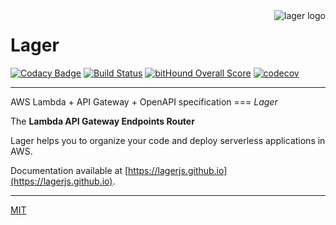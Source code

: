 <img align="right" alt="lager logo" src="https://raw.githubusercontent.com/lagerjs/lager/master/img/lager-logo2.png" />

# Lager

[![Codacy Badge](https://api.codacy.com/project/badge/Grade/954f7e9ff9d243e59dfb43d8c63f106c)](https://www.codacy.com/app/alexisno/lager?utm_source=github.com&utm_medium=referral&utm_content=lagerjs/lager&utm_campaign=badger)
[![Build Status](https://travis-ci.org/lagerjs/lager.svg)](https://travis-ci.org/lagerjs/lager)
[![bitHound Overall Score](https://www.bithound.io/github/lagerjs/lager/badges/score.svg)](https://www.bithound.io/github/lagerjs/lager) [![codecov](https://codecov.io/gh/lagerjs/lager/branch/master/graph/badge.svg)](https://codecov.io/gh/lagerjs/lager)

---

AWS Lambda + API Gateway + OpenAPI specification === *Lager*

The **Lambda API Gateway Endpoints Router**

Lager helps you to organize your code and deploy serverless applications in AWS.

Documentation available at [https://lagerjs.github.io](https://lagerjs.github.io).

---

[MIT](LICENSE)
